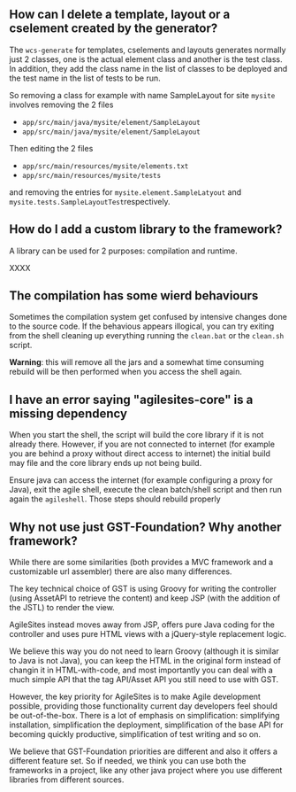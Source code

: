 ## How can I delete a template, layout or a cselement created by the generator?

The `wcs-generate` for templates, cselements and layouts generates normally just 2 classes, one is the actual element class and another is the test class. In addition, they add the class name in the list of classes to be deployed and the test name in the list of tests to be run.

So removing a class for example with name SampleLayout for site `mysite` involves removing the 2 files

- `app/src/main/java/mysite/element/SampleLayout`
- `app/src/main/java/mysite/element/SampleLayout`

Then editing the 2 files

- `app/src/main/resources/mysite/elements.txt`
- `app/src/main/resources/mysite/tests`

and removing the entries for `mysite.element.SampleLatyout` and `mysite.tests.SampleLayoutTest`respectively.
 
## How do I add a custom library to the framework?

A library can be used for 2 purposes: compilation and runtime. 

XXXX

## The compilation has some wierd behaviours

Sometimes the compilation system get confused by intensive changes done to the source code. If the behavious appears illogical, you can try exiting from the shell cleaning up everything running the `clean.bat` or the `clean.sh` script.

**Warning**: this will remove all the jars and a somewhat time consuming rebuild will be then performed when you access the shell again.

## I have an error saying "agilesites-core" is a missing dependency

When you start the shell, the script will build the core library if it is not already there. However, if you are not connected to internet (for example you are behind a proxy without direct access to internet) the initial build may file and the core library ends up not being build.

Ensure java can access the internet (for example configuring a proxy for Java), exit the agile shell, execute the clean batch/shell script and then run again the `agileshell`. Those steps should rebuild properly

## Why not use just GST-Foundation? Why another framework?

While there are some similarities (both provides a MVC framework and a customizable url assembler) there are also many differences.

The key technical choice of GST is using Groovy for writing the controller (using AssetAPI to retrieve the content) and keep JSP (with the addition of the JSTL) to render the view. 

AgileSites instead moves away from JSP, offers pure Java coding for the controller and uses pure HTML views with a jQuery-style replacement logic.

We believe this way you do not need to learn Groovy (although it is similar to Java is not Java), you can keep the HTML in the original form instead of changin it in HTML-with-code, and most importantly you can deal with a much simple API that the tag API/Asset API you still need to use with GST.

However, the key priority for AgileSites is to make Agile development possible, providing those functionality current day developers feel should be out-of-the-box. 
There is a lot of emphasis on simplification: simplifying installation, simplification the deployment, simplification of the base API for becoming quickly productive, simplification of test writing and so on.

We believe that GST-Foundation priorities are different and also it offers a different feature set.  So if needed, we think you can use both the frameworks in a project, like any other java project where you use different libraries from different sources. 
